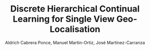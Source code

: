 ---
paperId: 64
author: Aldrich Cabrera Ponce, Manuel Martin-Ortiz, José  Martínez-Carranza
publicationauthor: Cabrera Ponce, A. et al.
title: Discrete Hierarchical Continual Learning for Single View Geo-Localisation
pdf: Aldrich_Cabrera.pdf
poster: --
alt: --
type: Oral
topic: Scene analysis and understanding
subtopic: Efficient and scalable vision
link: https://research.latinxinai.org/papers/cvpr/2023/pdf/Aldrich_Cabrera.pdf
conference: cvpr
year: 2023
tags: cvpr-2023-ea
location: Vancouver, Canada
---